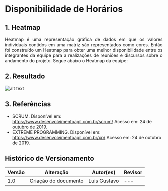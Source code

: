 # Disponibilidade de Horários

## 1. Heatmap

<p style="text-align: justify;">
Heatmap é uma representação gráfica de dados em que os valores individuais contidos em uma matriz são representados como cores. Então foi construído um Heatmap para obter uma melhor disponibilidade entre os integrantes da equipe para a realizações de reuniões e discursos sobre o andamento do projeto. Segue abaixo o Heatmap da equipe:
</p>

## 2. Resultado

![alt text](../../../../assets/heatmap/heatmap.jpg)

## 3. Referências

- SCRUM. Disponível em: https://www.desenvolvimentoagil.com.br/scrum/ Acesso em: 24 de outubro de 2019.
- EXTREME PROGRAMMING. Disponível em: https://www.desenvolvimentoagil.com.br/xp/ Acesso em: 24 de outubro de 2019.

## Histórico de Versionamento

| Versão | Alteração            | Autor(es)    | Revisor |
| ------ | -------------------- | ------------ | ------- |
| 1.0    | Criação do documento | Luis Gustavo | ---     |

